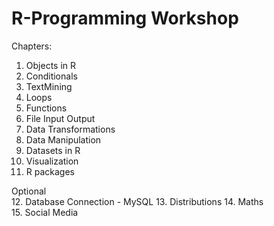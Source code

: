 # R-Programming Workshop

Chapters:
1. Objects in R
2. Conditionals
3. TextMining	
4. Loops	
5. Functions
6. File Input Output
7. Data Transformations
8. Data Manipulation
9. Datasets in R
10. Visualization	
11. R packages

Optional 	
12. Database Connection - MySQL
13. Distributions
14. Maths	
15. Social Media
